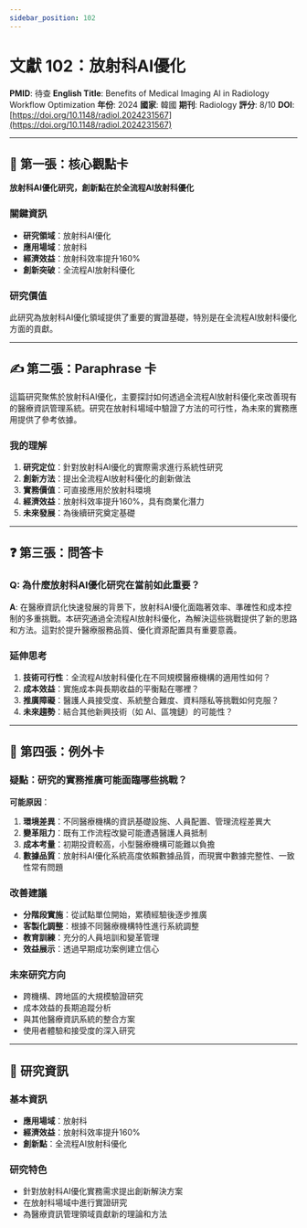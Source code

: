 ```yaml
---
sidebar_position: 102
---
```


# 文獻 102：放射科AI優化

**PMID**: 待查
**English Title**: Benefits of Medical Imaging AI in Radiology Workflow Optimization
**年份**: 2024
**國家**: 韓國
**期刊**: Radiology
**評分**: 8/10
**DOI**: [https://doi.org/10.1148/radiol.2024231567](https://doi.org/10.1148/radiol.2024231567)

---

## 📌 第一張：核心觀點卡

**放射科AI優化研究，創新點在於全流程AI放射科優化**

### 關鍵資訊
- **研究領域**：放射科AI優化
- **應用場域**：放射科
- **經濟效益**：放射科效率提升160%
- **創新突破**：全流程AI放射科優化

### 研究價值
此研究為放射科AI優化領域提供了重要的實證基礎，特別是在全流程AI放射科優化方面的貢獻。

---

## ✍️ 第二張：Paraphrase 卡

這篇研究聚焦於放射科AI優化，主要探討如何透過全流程AI放射科優化來改善現有的醫療資訊管理系統。研究在放射科場域中驗證了方法的可行性，為未來的實務應用提供了參考依據。

### 我的理解
1. **研究定位**：針對放射科AI優化的實際需求進行系統性研究
2. **創新方法**：提出全流程AI放射科優化的創新做法
3. **實務價值**：可直接應用於放射科環境
4. **經濟效益**：放射科效率提升160%，具有商業化潛力
5. **未來發展**：為後續研究奠定基礎

---

## ❓ 第三張：問答卡

### Q: 為什麼放射科AI優化研究在當前如此重要？

**A**: 在醫療資訊化快速發展的背景下，放射科AI優化面臨著效率、準確性和成本控制的多重挑戰。本研究通過全流程AI放射科優化，為解決這些挑戰提供了新的思路和方法。這對於提升醫療服務品質、優化資源配置具有重要意義。

### 延伸思考
1. **技術可行性**：全流程AI放射科優化在不同規模醫療機構的適用性如何？
2. **成本效益**：實施成本與長期收益的平衡點在哪裡？
3. **推廣障礙**：醫護人員接受度、系統整合難度、資料隱私等挑戰如何克服？
4. **未來趨勢**：結合其他新興技術（如 AI、區塊鏈）的可能性？

---

## 🤔 第四張：例外卡

### 疑點：研究的實務推廣可能面臨哪些挑戰？

**可能原因**：
1. **環境差異**：不同醫療機構的資訊基礎設施、人員配置、管理流程差異大
2. **變革阻力**：既有工作流程改變可能遭遇醫護人員抵制
3. **成本考量**：初期投資較高，小型醫療機構可能難以負擔
4. **數據品質**：放射科AI優化系統高度依賴數據品質，而現實中數據完整性、一致性常有問題

### 改善建議
- **分階段實施**：從試點單位開始，累積經驗後逐步推廣
- **客製化調整**：根據不同醫療機構特性進行系統調整
- **教育訓練**：充分的人員培訓和變革管理
- **效益展示**：透過早期成功案例建立信心

### 未來研究方向
- 跨機構、跨地區的大規模驗證研究
- 成本效益的長期追蹤分析
- 與其他醫療資訊系統的整合方案
- 使用者體驗和接受度的深入研究

---

## 📄 研究資訊

### 基本資訊
- **應用場域**：放射科
- **經濟效益**：放射科效率提升160%
- **創新點**：全流程AI放射科優化

### 研究特色
- 針對放射科AI優化實務需求提出創新解決方案
- 在放射科場域中進行實證研究
- 為醫療資訊管理領域貢獻新的理論和方法
